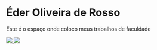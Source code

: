 <div>
  <h1>Éder Oliveira de Rosso</h1>
  <p>Este é o espaço onde coloco meus trabalhos de faculdade</p>
  <a href="https://www.linkedin.com/in/eder-de-rosso-716954127">
  <a href="https://github.com/EderRosso">
  <img height="auto" src="https://github-readme-stats.vercel.app/api?username=EderRosso&show_icons=true&theme=algolia&include_all_commits=true&count_private=true"/>
  <img height="auto" src="https://github-readme-stats.vercel.app/api/top-langs/?username=EderRosso&layout=compact&langs_count=7&theme=algolia"/>
</div>
